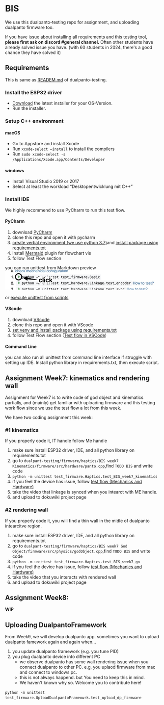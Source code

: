 # BIS

We use this dualpanto-testing repo for assignment, and uploading dualpanto firmware too.

If you have issue about installing all requirements and this testing tool, **please first ask on discord #general channel.**
Often other students have already solved issue you have. (with 60 students in 2024, there's a good chance they have solved it)


## Requirements
This is same as [READEM.md](./Readme.md) of dualpanto-testing.

### Install the ESP32 driver
- [Download](https://www.silabs.com/developers/usb-to-uart-bridge-vcp-drivers?tab=downloads) the latest installer for your OS-Version.
- Run the installer.

### Setup C++ environment

#### macOS
 - Go to Appstore and install Xcode
 - Run `xcode-select –install` to install the compilers
 - Run `sudo xcode-select -s /Applications/Xcode.app/Contents/Developer`

#### windows
 - Install Visual Studio 2019 or 2017
 - Select at least the workload “Desktopentwicklung mit C++”

### Install IDE
We highly recommend to use PyCharm to run this test flow.
#### PyCharm
1. download [PyCharm](https://www.jetbrains.com/community/education/#students)
2. clone this repo and open it with pycharm
3. [create vertial environment (we use python 3.7)](https://www.jetbrains.com/help/pycharm/creating-virtual-environment.html)and [install package using requirements.txt](https://www.jetbrains.com/help/pycharm/managing-dependencies.html)
4. install [Mermaid](https://plugins.jetbrains.com/plugin/20146-mermaid) plugin for flowchart vis
5. follow Test Flow section

you can run  unittest from Markdown preview 
![markdown](./resources/execute.jpg)

or [execute unittest from scripts](https://www.jetbrains.com/help/pycharm/testing-your-first-python-application.html#create-test)
#### VScode
1. download [VScode](https://code.visualstudio.com/)
2. clone this repo and open it with VScode
3. [set venv and install package using requirements.txt](https://code.visualstudio.com/docs/python/environments)
4. follow Test Flow section ([Test flow in VSCode](https://code.visualstudio.com/docs/python/testing))

#### Command Line
you can also run all unittest from command line interface if struggle with setting up IDE. Install python library in requirements.txt, then execute script.


## Assignment Week7: kinematics and rendering wall
Assignment for Week7 is to write code of god object and kinematics partially, and (mainly) get familiar with uploading firmware and this testing work flow since we use the test flow a lot from this week.

We have two coding assignment this week:
### #1 kinematics
If you properly code it, IT handle follow Me handle

1. make sure install ESP32 driver, IDE, and all python library on requirements.txt
2. go to `dualpant-testing/firmware/haptics/BIS week7 Kinematics/firmware/src/hardware/panto.cpp`,find `TODO BIS` and write code
3. `python -m unittest test_firmware.Haptics.test_BIS_week7_kinematics`
4. if you feel the device has issue, follow [test flow (Mechanics and Hardware)](Readme.md)
5. take the video that linkage is synced when you intearct with ME handle.
6. and upload to dokuwiki project page

### #2 rendering wall
If you properly code it, you will find a thin wall in the midle of dualpanto intearcitve region.

1. make sure install ESP32 driver, IDE, and all python library on requirements.txt
2. go to `dualpant-testing/firmware/haptics/BIS week7 God Object/firmware/src/physics/godObject.cpp`,find `TODO BIS` and write code
3. `python -m unittest test_firmware.Haptics.test_BIS_week7_go`
4. if you feel the device has issue, follow [test flow (Mechanics and Hardware)](Readme.md)
5. take the video that you interacts with rendered wall
6. and upload to dokuwiki project page


## Assignment Week8: 
**WIP**

## Uploading DualpantoFramework
From Week9, we will develop dualpanto app. sometimes you want to upload dualpanto famework again and again when...

1. you update dualpanto framework (e.g. you tune PID)
2. you plug dualpanto device into different PC
    - we observe dualpanto has some wall rendering issue when you connect dualpanto to other PC. e.g, you uplaod firmware from mac and connect to windows pc.
    - this is not always happend. but You need to keep this in mind.
    - We haven't known why so. Welcome you to contribute here!

`python -m unittest test_firmware.UploadDualpantoFrameowrk.test_upload_dp_firmware`
